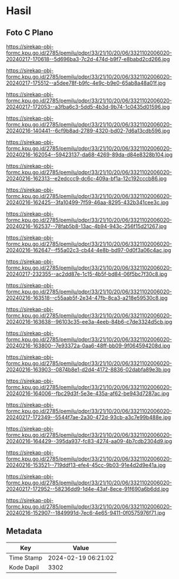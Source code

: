 # Hasil

## Foto C Plano

https://sirekap-obj-formc.kpu.go.id/2785/pemilu/pdpr/33/21/10/20/06/3321102006020-20240217-170618--5d696ba3-7c2d-474d-b9f7-e8babd2cd266.jpg

https://sirekap-obj-formc.kpu.go.id/2785/pemilu/pdpr/33/21/10/20/06/3321102006020-20240217-175512--a5dee78f-b9fc-4e9c-b9e0-65ab8a48a01f.jpg

https://sirekap-obj-formc.kpu.go.id/2785/pemilu/pdpr/33/21/10/20/06/3321102006020-20240217-172053--a3fba6c3-5dd5-4b3d-9b74-1c0435d01596.jpg

https://sirekap-obj-formc.kpu.go.id/2785/pemilu/pdpr/33/21/10/20/06/3321102006020-20240216-140441--6cf9b8ad-2789-4320-bd02-7d6a13cdb596.jpg

https://sirekap-obj-formc.kpu.go.id/2785/pemilu/pdpr/33/21/10/20/06/3321102006020-20240216-162054--59423137-da68-4269-89da-d84e8328b104.jpg

https://sirekap-obj-formc.kpu.go.id/2785/pemilu/pdpr/33/21/10/20/06/3321102006020-20240216-162313--e2edccc9-dc6c-409a-bf1a-12c192cccb86.jpg

https://sirekap-obj-formc.kpu.go.id/2785/pemilu/pdpr/33/21/10/20/06/3321102006020-20240216-162425--3fa10499-7f59-46aa-8295-432b341cee3c.jpg

https://sirekap-obj-formc.kpu.go.id/2785/pemilu/pdpr/33/21/10/20/06/3321102006020-20240216-162537--78fab5b8-13ac-4b94-943c-256f15d21267.jpg

https://sirekap-obj-formc.kpu.go.id/2785/pemilu/pdpr/33/21/10/20/06/3321102006020-20240216-162647--f55a02c3-cb44-4e8b-bd97-0d0f3a06c4ac.jpg

https://sirekap-obj-formc.kpu.go.id/2785/pemilu/pdpr/33/21/10/20/06/3321102006020-20240217-232355--ac2dd87e-1c15-4b5f-bd84-06f5bc7f30c8.jpg

https://sirekap-obj-formc.kpu.go.id/2785/pemilu/pdpr/33/21/10/20/06/3321102006020-20240216-163518--c55aab5f-2e34-47fb-8ca3-a218e59530c8.jpg

https://sirekap-obj-formc.kpu.go.id/2785/pemilu/pdpr/33/21/10/20/06/3321102006020-20240216-163638--96103c35-ee3a-4eeb-84b6-c7de3324d5cb.jpg

https://sirekap-obj-formc.kpu.go.id/2785/pemilu/pdpr/33/21/10/20/06/3321102006020-20240216-163800--7e93372a-0aa6-48ff-bb09-9f064594208d.jpg

https://sirekap-obj-formc.kpu.go.id/2785/pemilu/pdpr/33/21/10/20/06/3321102006020-20240216-163903--0874b8e1-d2d4-4172-8836-02dabfa89e3b.jpg

https://sirekap-obj-formc.kpu.go.id/2785/pemilu/pdpr/33/21/10/20/06/3321102006020-20240216-164006--fbc29d3f-5e3e-435a-af62-be943d7287ac.jpg

https://sirekap-obj-formc.kpu.go.id/2785/pemilu/pdpr/33/21/10/20/06/3321102006020-20240217-172349--5544f7ae-2a30-472d-93cb-a3c7e99b488e.jpg

https://sirekap-obj-formc.kpu.go.id/2785/pemilu/pdpr/33/21/10/20/06/3321102006020-20240216-164429--395da937-fc83-4274-aa09-4b7cdb2304d9.jpg

https://sirekap-obj-formc.kpu.go.id/2785/pemilu/pdpr/33/21/10/20/06/3321102006020-20240216-153521--719ddf13-efe4-45cc-9b03-91e4d2d9e41a.jpg

https://sirekap-obj-formc.kpu.go.id/2785/pemilu/pdpr/33/21/10/20/06/3321102006020-20240217-172952--58236dd9-1d4e-43af-8ece-91f690a6b6dd.jpg

https://sirekap-obj-formc.kpu.go.id/2785/pemilu/pdpr/33/21/10/20/06/3321102006020-20240216-152907--1849991d-7ec6-4e65-9411-0f0575976f71.jpg


## Metadata

| Key        | Value               |
| ---------- | ------------------- |
| Time Stamp | 2024-02-19 06:21:02 |
| Kode Dapil | 3302                |



